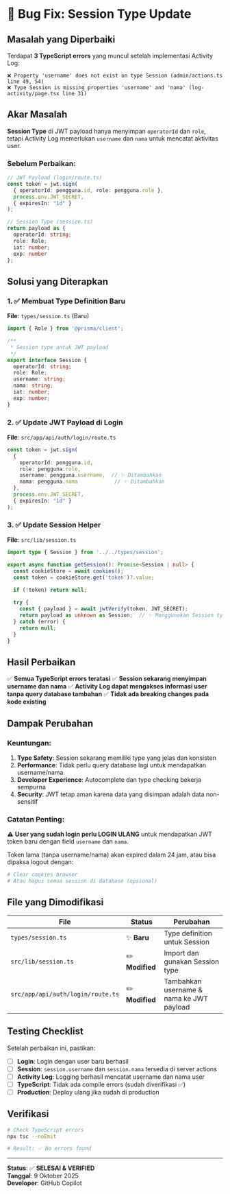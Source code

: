 # 🐛 Bug Fix: Session Type Update

## Masalah yang Diperbaiki

Terdapat **3 TypeScript errors** yang muncul setelah implementasi Activity Log:

```
❌ Property 'username' does not exist on type Session (admin/actions.ts line 49, 54)
❌ Type Session is missing properties 'username' and 'nama' (log-activity/page.tsx line 31)
```

## Akar Masalah

**Session Type** di JWT payload hanya menyimpan `operatorId` dan `role`, tetapi Activity Log memerlukan `username` dan `nama` untuk mencatat aktivitas user.

### Sebelum Perbaikan:
```typescript
// JWT Payload (login/route.ts)
const token = jwt.sign(
  { operatorId: pengguna.id, role: pengguna.role },
  process.env.JWT_SECRET,
  { expiresIn: "1d" }
);

// Session Type (session.ts)
return payload as { 
  operatorId: string; 
  role: Role; 
  iat: number; 
  exp: number 
};
```

## Solusi yang Diterapkan

### 1. ✅ Membuat Type Definition Baru
**File**: `types/session.ts` (Baru)
```typescript
import { Role } from '@prisma/client';

/**
 * Session type untuk JWT payload
 */
export interface Session {
  operatorId: string;
  role: Role;
  username: string;
  nama: string;
  iat: number;
  exp: number;
}
```

### 2. ✅ Update JWT Payload di Login
**File**: `src/app/api/auth/login/route.ts`
```typescript
const token = jwt.sign(
  { 
    operatorId: pengguna.id, 
    role: pengguna.role,
    username: pengguna.username,  // ✨ Ditambahkan
    nama: pengguna.nama            // ✨ Ditambahkan
  },
  process.env.JWT_SECRET,
  { expiresIn: "1d" }
);
```

### 3. ✅ Update Session Helper
**File**: `src/lib/session.ts`
```typescript
import type { Session } from '../../types/session';

export async function getSession(): Promise<Session | null> {
  const cookieStore = await cookies();
  const token = cookieStore.get('token')?.value;
  
  if (!token) return null;

  try {
    const { payload } = await jwtVerify(token, JWT_SECRET);
    return payload as unknown as Session;  // ✨ Menggunakan Session type
  } catch (error) {
    return null;
  }
}
```

## Hasil Perbaikan

✅ **Semua TypeScript errors teratasi**
✅ **Session sekarang menyimpan username dan nama**
✅ **Activity Log dapat mengakses informasi user tanpa query database tambahan**
✅ **Tidak ada breaking changes pada kode existing**

## Dampak Perubahan

### Keuntungan:
1. **Type Safety**: Session sekarang memiliki type yang jelas dan konsisten
2. **Performance**: Tidak perlu query database lagi untuk mendapatkan username/nama
3. **Developer Experience**: Autocomplete dan type checking bekerja sempurna
4. **Security**: JWT tetap aman karena data yang disimpan adalah data non-sensitif

### Catatan Penting:
⚠️ **User yang sudah login perlu LOGIN ULANG** untuk mendapatkan JWT token baru dengan field `username` dan `nama`.

Token lama (tanpa username/nama) akan expired dalam 24 jam, atau bisa dipaksa logout dengan:
```bash
# Clear cookies browser
# Atau hapus semua session di database (opsional)
```

## File yang Dimodifikasi

| File | Status | Perubahan |
|------|--------|-----------|
| `types/session.ts` | ✨ **Baru** | Type definition untuk Session |
| `src/lib/session.ts` | ✏️ **Modified** | Import dan gunakan Session type |
| `src/app/api/auth/login/route.ts` | ✏️ **Modified** | Tambahkan username & nama ke JWT payload |

## Testing Checklist

Setelah perbaikan ini, pastikan:

- [ ] **Login**: Login dengan user baru berhasil
- [ ] **Session**: `session.username` dan `session.nama` tersedia di server actions
- [ ] **Activity Log**: Logging berhasil mencatat username dan nama user
- [ ] **TypeScript**: Tidak ada compile errors (sudah diverifikasi ✅)
- [ ] **Production**: Deploy ulang jika sudah di production

## Verifikasi

```bash
# Check TypeScript errors
npx tsc --noEmit

# Result: ✅ No errors found
```

---

**Status**: ✅ **SELESAI & VERIFIED**  
**Tanggal**: 9 Oktober 2025  
**Developer**: GitHub Copilot

